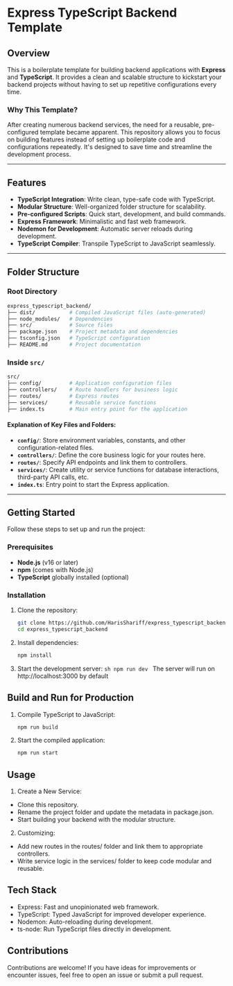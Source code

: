 # Express TypeScript Backend Template

## Overview

This is a boilerplate template for building backend applications with **Express** and **TypeScript**. It provides a clean and scalable structure to kickstart your backend projects without having to set up repetitive configurations every time.

### Why This Template?

After creating numerous backend services, the need for a reusable, pre-configured template became apparent. This repository allows you to focus on building features instead of setting up boilerplate code and configurations repeatedly. It's designed to save time and streamline the development process.

---

## Features

- **TypeScript Integration**: Write clean, type-safe code with TypeScript.
- **Modular Structure**: Well-organized folder structure for scalability.
- **Pre-configured Scripts**: Quick start, development, and build commands.
- **Express Framework**: Minimalistic and fast web framework.
- **Nodemon for Development**: Automatic server reloads during development.
- **TypeScript Compiler**: Transpile TypeScript to JavaScript seamlessly.

---

## Folder Structure

### Root Directory

```sh
express_typescript_backend/
├── dist/           # Compiled JavaScript files (auto-generated)
├── node_modules/   # Dependencies
├── src/            # Source files
├── package.json    # Project metadata and dependencies
├── tsconfig.json   # TypeScript configuration
├── README.md       # Project documentation
```

### Inside `src/`

```sh
src/
├── config/         # Application configuration files
├── controllers/    # Route handlers for business logic
├── routes/         # Express routes
├── services/       # Reusable service functions
├── index.ts        # Main entry point for the application
```

#### Explanation of Key Files and Folders:

- **`config/`**: Store environment variables, constants, and other configuration-related files.
- **`controllers/`**: Define the core business logic for your routes here.
- **`routes/`**: Specify API endpoints and link them to controllers.
- **`services/`**: Create utility or service functions for database interactions, third-party API calls, etc.
- **`index.ts`**: Entry point to start the Express application.

---

## Getting Started

Follow these steps to set up and run the project:

### Prerequisites

- **Node.js** (v16 or later)
- **npm** (comes with Node.js)
- **TypeScript** globally installed (optional)

### Installation

1. Clone the repository:

   ```sh
   git clone https://github.com/HarisShariff/express_typescript_backend.git
   cd express_typescript_backend
   ```

2. Install dependencies:

   ```sh
   npm install
   ```

3. Start the development server:
   `sh
npm run dev
`
   The server will run on http://localhost:3000 by default

## Build and Run for Production

1. Compile TypeScript to JavaScript:
   ```sh
   npm run build
   ```
2. Start the compiled application:
   ```sh
   npm run start
   ```

## Usage

1. Create a New Service:

- Clone this repository.
- Rename the project folder and update the metadata in package.json.
- Start building your backend with the modular structure.

2. Customizing:

- Add new routes in the routes/ folder and link them to appropriate controllers.
- Write service logic in the services/ folder to keep code modular and reusable.

## Tech Stack

- Express: Fast and unopinionated web framework.
- TypeScript: Typed JavaScript for improved developer experience.
- Nodemon: Auto-reloading during development.
- ts-node: Run TypeScript files directly in development.

## Contributions

Contributions are welcome! If you have ideas for improvements or encounter issues, feel free to open an issue or submit a pull request.
